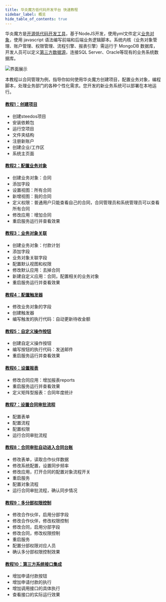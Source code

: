 ```yaml
---
title: 华炎魔方低代码开发平台 快速教程
sidebar_label: 概览
hide_table_of_contents: true
---
```


华炎魔方是[开源低代码开发工具](https://github.com/steedos/steedos-platform)，基于NodeJS开发，使用yml文件定义[业务对象](/developer/object/)，使用 javascript 语法编写前端和后端业务逻辑脚本。系统内核（业务对象管理、账户管理、权限管理、流程引擎、报表引擎）需运行于 MongoDB 数据库，开发人员可以定义[第三方数据源](/developer/datasource/)，连接SQL Server、Oracle等现有的业务系统数据库。

![界面展示](/assets/platform/overview/tech.png)

本教程以合同管理为例，指导你如何使用华炎魔方创建项目，配置业务对象，编程脚本，处理业务部门的各种个性化需求。您开发的新业务系统可以部署在本地运行。

#### [教程1：创建项目](/developer/create_project/index)

- 创建steedos项目
- 安装依赖包
- 运行空项目
- 文件夹结构
- 注册新账户
- 创建企业/工作区
- 系统主页面

#### [教程2：配置业务对象](/developer/guide_object)

- 创建业务对象：合同
- 添加字段
- 设置视图：所有合同
- 新增视图：我的合同
- 定义权限：普通用户只能查看自己的合同，合同管理员和系统管理员可以查看所有合同
- 修改应用：增加合同
- 重启服务运行并查看效果

#### [教程3：业务对象关联](/developer/guide_relationship)

- 创建业务对象：付款计划
- 添加字段
- 业务对象关联字段
- 配置默认视图和权限
- 修改默认应用：去掉合同
- 新建自定义应用：合同，配置相关的业务对象
- 重启服务运行并查看效果

#### [教程4：配置触发器](/developer/guide_trigger)

- 修改业务对象的字段
- 创建触发器
- 编写触发的执行代码：自动更新待收金额

#### [教程5：自定义操作按钮](/developer/guide_button)
- 创建自定义操作按钮
- 编写按钮的执行代码：发送邮件
- 重启服务运行并查看效果

#### [教程6：设置报表](/developer/guide_report)
- 修改合同应用：增加报表reports
- 重启服务运行并查看效果
- 定义矩阵型报表：合同年度统计

#### [教程7：设置合同审批流程](/developer/guide_flow)
- 配置表单
- 配置流程
- 配置权限
- 运行合同审批流程

#### [教程8：合同审批自动进入合同台账](/developer/guide_sync)
- 修改表单，读取合作伙伴数据
- 修改系统配置，设置同步频率
- 修改应用，打开合同的配置对象流程开关
- 重启服务
- 配置对象流程
- 运行合同审批流程，确认同步情况

#### [教程9：多分部权限控制](/developer/guide_companies)
- 修改合作伙伴，启用分部字段
- 修改合作伙伴，修改权限控制
- 修改合同，启用分部字段
- 修改合同，修改权限控制
- 重启服务
- 配置分部权限对应人员
- 确认多分部权限控制效果

#### [教程10：第三方系统接口集成](/developer/guide_nc)
- 增加申请付款按钮
- 增加申请付款的执行
- 增加调用接口的具体执行
- 查看接口的实际运行效果
